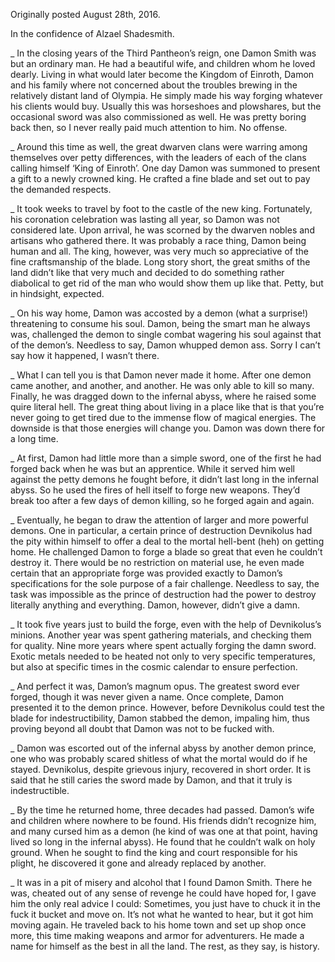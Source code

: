 Originally posted August 28th, 2016.

In the confidence of Alzael Shadesmith.

_ In the closing years of the Third Pantheon’s reign, one Damon Smith was but an ordinary man. He had a beautiful wife, and children whom he loved dearly. Living in what would later become the Kingdom of Einroth, Damon and his family where not concerned about the troubles brewing in the relatively distant land of Olympia. He simply made his way forging whatever his clients would buy. Usually this was horseshoes and plowshares, but the occasional sword was also commissioned as well. He was pretty boring back then, so I never really paid much attention to him. No offense.

_ Around this time as well, the great dwarven clans were warring among themselves over petty differences, with the leaders of each of the clans calling himself ‘King of Einroth’. One day Damon was summoned to present a gift to a newly crowned king. He crafted a fine blade and set out to pay the demanded respects.

_ It took weeks to travel by foot to the castle of the new king. Fortunately, his coronation celebration was lasting all year, so Damon was not considered late. Upon arrival, he was scorned by the dwarven nobles and artisans who gathered there. It was probably a race thing, Damon being human and all. The king, however, was very much so appreciative of the fine craftsmanship of the blade. Long story short, the great smiths of the land didn’t like that very much and decided to do something rather diabolical to get rid of the man who would show them up like that. Petty, but in hindsight, expected.

_ On his way home, Damon was accosted by a demon (what a surprise!) threatening to consume his soul. Damon, being the smart man he always was, challenged the demon to single combat wagering his soul against that of the demon’s. Needless to say, Damon whupped demon ass. Sorry I can’t say how it happened, I wasn’t there.

_ What I can tell you is that Damon never made it home. After one demon came another, and another, and another. He was only able to kill so many. Finally, he was dragged down to the infernal abyss, where he raised some quire literal hell. The great thing about living in a place like that is that you’re never going to get tired due to the immense flow of magical energies. The downside is that those energies will change you. Damon was down there for a long time.

_ At first, Damon had little more than a simple sword, one of the first he had forged back when he was but an apprentice. While it served him well against the petty demons he fought before, it didn’t last long in the infernal abyss. So he used the fires of hell itself to forge new weapons. They’d break too after a few days of demon killing, so he forged again and again.

_ Eventually, he began to draw the attention of larger and more powerful demons. One in particular, a certain prince of destruction Devnikolus had the pity within himself to offer a deal to the mortal hell-bent (heh) on getting home. He challenged Damon to forge a blade so great that even he couldn’t destroy it. There would be no restriction on material use, he even made certain that an appropriate forge was provided exactly to Damon’s specifications for the sole purpose of a fair challenge. Needless to say, the task was impossible as the prince of destruction had the power to destroy literally anything and everything. Damon, however, didn’t give a damn.

_ It took five years just to build the forge, even with the help of Devnikolus’s minions. Another year was spent gathering materials, and checking them for quality. Nine more years where spent actually forging the damn sword. Exotic metals needed to be heated not only to very specific temperatures, but also at specific times in the cosmic calendar to ensure perfection.

_ And perfect it was, Damon’s magnum opus. The greatest sword ever forged, though it was never given a name. Once complete, Damon presented it to the demon prince. However, before Devnikolus could test the blade for indestructibility, Damon stabbed the demon, impaling him, thus proving beyond all doubt that Damon was not to be fucked with.

_ Damon was escorted out of the infernal abyss by another demon prince, one who was probably scared shitless of what the mortal would do if he stayed. Devnikolus, despite grievous injury, recovered in short order. It is said that he still caries the sword made by Damon, and that it truly is indestructible.

_ By the time he returned home, three decades had passed. Damon’s wife and children where nowhere to be found. His friends didn’t recognize him, and many cursed him as a demon (he kind of was one at that point, having lived so long in the infernal abyss). He found that he couldn’t walk on holy ground. When he sought to find the king and court responsible for his plight, he discovered it gone and already replaced by another.

_ It was in a pit of misery and alcohol that I found Damon Smith. There he was, cheated out of any sense of revenge he could have hoped for, I gave him the only real advice I could: Sometimes, you just have to chuck it in the fuck it bucket and move on. It’s not what he wanted to hear, but it got him moving again. He traveled back to his home town and set up shop once more, this time making weapons and armor for adventurers. He made a name for himself as the best in all the land. The rest, as they say, is history.